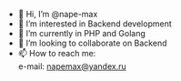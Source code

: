 - 👋 Hi, I’m @nape-max
- 👀 I’m interested in Backend development
- 🌱 I’m currently in PHP and Golang
- 💞️ I’m looking to collaborate on Backend
- 📫 How to reach me:  
  e-mail: napemax@yandex.ru
